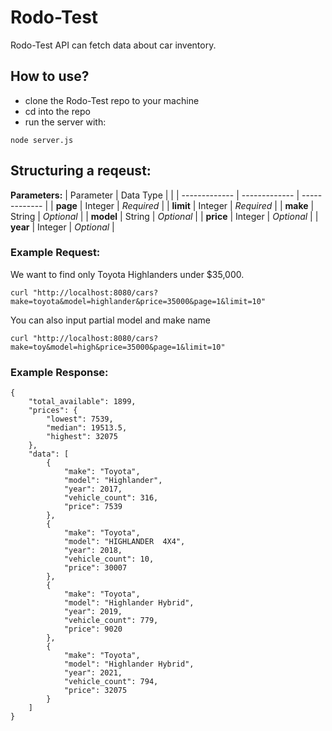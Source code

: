 # Rodo-Test
Rodo-Test API can fetch data about car inventory.

## How to use?
- clone the Rodo-Test repo to your machine
- cd into the repo
- run the server with:
```
node server.js
```

## Structuring a reqeust:
**Parameters:**
|   Parameter   |   Data Type   |                |
| ------------- | ------------- | -------------  |
|   **page**    |    Integer    |    *Required*    |
|   **limit**   |    Integer    |    *Required*    |
|   **make**    |    String     |    *Optional*    |
|   **model**   |    String     |    *Optional*    |
|   **price**   |    Integer    |    *Optional*    |
|   **year**    |    Integer    |    *Optional*    |


### Example Request:
We want to find only Toyota Highlanders under $35,000.
```
curl "http://localhost:8080/cars?make=toyota&model=highlander&price=35000&page=1&limit=10"
```
You can also input partial model and make name
```
curl "http://localhost:8080/cars?make=toy&model=high&price=35000&page=1&limit=10"
```

### Example Response:

```
{
    "total_available": 1899,
    "prices": {
        "lowest": 7539,
        "median": 19513.5,
        "highest": 32075
    },
    "data": [
        {
            "make": "Toyota",
            "model": "Highlander",
            "year": 2017,
            "vehicle_count": 316,
            "price": 7539
        },
        {
            "make": "Toyota",
            "model": "HIGHLANDER  4X4",
            "year": 2018,
            "vehicle_count": 10,
            "price": 30007
        },
        {
            "make": "Toyota",
            "model": "Highlander Hybrid",
            "year": 2019,
            "vehicle_count": 779,
            "price": 9020
        },
        {
            "make": "Toyota",
            "model": "Highlander Hybrid",
            "year": 2021,
            "vehicle_count": 794,
            "price": 32075
        }
    ]
}

```




